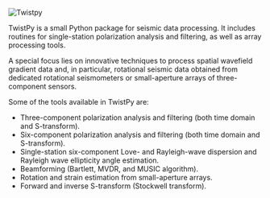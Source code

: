 ![Twistpy](https://github.com/solldavid/TwistPy/docs/source/_static/logo_adobe_title.svg)

TwistPy is a small Python package for seismic data processing. It includes routines for single-station polarization
analysis and filtering, as well as array processing tools.

A special focus lies on innovative techniques to process spatial wavefield gradient data and, in particular, rotational
seismic data obtained from dedicated rotational seismometers or small-aperture arrays of three-component sensors.

Some of the tools available in TwistPy are:

- Three-component polarization analysis and filtering (both time domain and S-transform).
- Six-component polarization analysis and filtering (both time domain and S-transform).
- Single-station six-component Love- and Rayleigh-wave dispersion and Rayleigh wave ellipticity angle estimation.
- Beamforming (Bartlett, MVDR, and MUSIC algorithm).
- Rotation and strain estimation from small-aperture arrays.
- Forward and inverse S-transform (Stockwell transform).
